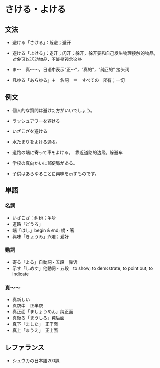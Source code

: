 # さける・よける

## 文法

- 避ける「さける」：躲避；避开
- 避ける「よける」：避开；闪开；躲开，躲开要和自己发生物理接触的物品，对象可以活动物品，不能是观念这些

- ま〜　真～～，日语中表示“正～”，“真的”，“纯正的” 接头词

- 凡ゆる「あらゆる」＋　名詞　＝　すべての　所有；一切

## 例文

- 個人的な質問は避けた方がいいでしょう。
- ラッシュアワーを避ける
- いざこざを避ける

- 水たまりをよける通る。
- 道路の端に寄って車をよける。　靠近道路的边缘，躲避车

- 学校の真向かいに郵便局がある。
- 子供はあらゆることに興味を示すものです。

## 単語

### 名詞

- いざこざ：纠纷；争吵
- 道路「どうろ」
- 端「はし」begin & end; 橋・箸
- 興味「きょうみ」兴趣；爱好

### 動詞

- 寄る「よる」自動詞・五段　靠诉
- 示す「しめす」他動詞・五段　to show; to demostrate; to point out; to indicate

### 真〜〜

- 真新しい
- 真夜中　正半夜
- 真正面「ましょうめん」纯正面
- 真後ろ「まうしろ」纯后面
- 真下「ました」　正下面
- 真上「まうえ」　正上面

## レファランス

- シュウカの日本語200課
